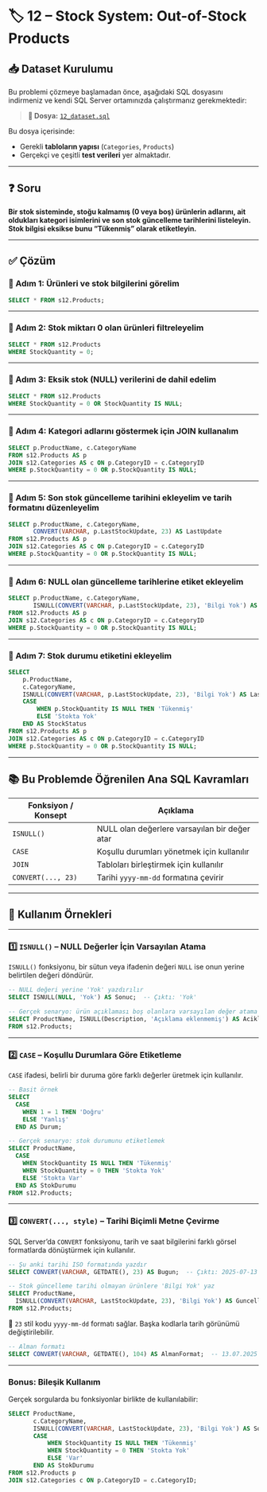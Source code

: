 # 🏷️ 12 – Stock System: Out-of-Stock Products

## 📥 Dataset Kurulumu

Bu problemi çözmeye başlamadan önce, aşağıdaki SQL dosyasını indirmeniz ve kendi SQL Server ortamınızda çalıştırmanız gerekmektedir:

> **🎯 Dosya:** [`12_dataset.sql`](./12_dataset.sql)

Bu dosya içerisinde:
- Gerekli **tabloların yapısı** (`Categories`, `Products`)
- Gerçekçi ve çeşitli **test verileri**
yer almaktadır.

---

## ❓ Soru

**Bir stok sisteminde, stoğu kalmamış (0 veya boş) ürünlerin adlarını, ait oldukları kategori isimlerini ve son stok güncelleme tarihlerini listeleyin.**  
**Stok bilgisi eksikse bunu “Tükenmiş” olarak etiketleyin.**

---

## ✅ Çözüm

### 🧩 Adım 1: Ürünleri ve stok bilgilerini görelim

```sql
SELECT * FROM s12.Products;
```

---

### 🧩 Adım 2: Stok miktarı 0 olan ürünleri filtreleyelim

```sql
SELECT * FROM s12.Products
WHERE StockQuantity = 0;
```

---

### 🧩 Adım 3: Eksik stok (NULL) verilerini de dahil edelim

```sql
SELECT * FROM s12.Products
WHERE StockQuantity = 0 OR StockQuantity IS NULL;
```

---

### 🧩 Adım 4: Kategori adlarını göstermek için JOIN kullanalım

```sql
SELECT p.ProductName, c.CategoryName
FROM s12.Products AS p
JOIN s12.Categories AS c ON p.CategoryID = c.CategoryID
WHERE p.StockQuantity = 0 OR p.StockQuantity IS NULL;
```

---

### 🧩 Adım 5: Son stok güncelleme tarihini ekleyelim ve tarih formatını düzenleyelim

```sql
SELECT p.ProductName, c.CategoryName,
       CONVERT(VARCHAR, p.LastStockUpdate, 23) AS LastUpdate
FROM s12.Products AS p
JOIN s12.Categories AS c ON p.CategoryID = c.CategoryID
WHERE p.StockQuantity = 0 OR p.StockQuantity IS NULL;
```

---

### 🧩 Adım 6: NULL olan güncelleme tarihlerine etiket ekleyelim

```sql
SELECT p.ProductName, c.CategoryName,
       ISNULL(CONVERT(VARCHAR, p.LastStockUpdate, 23), 'Bilgi Yok') AS LastUpdate
FROM s12.Products AS p
JOIN s12.Categories AS c ON p.CategoryID = c.CategoryID
WHERE p.StockQuantity = 0 OR p.StockQuantity IS NULL;
```

---

### 🧩 Adım 7: Stok durumu etiketini ekleyelim

```sql
SELECT 
    p.ProductName,
    c.CategoryName,
    ISNULL(CONVERT(VARCHAR, p.LastStockUpdate, 23), 'Bilgi Yok') AS LastUpdate,
    CASE 
        WHEN p.StockQuantity IS NULL THEN 'Tükenmiş'
        ELSE 'Stokta Yok'
    END AS StockStatus
FROM s12.Products AS p
JOIN s12.Categories AS c ON p.CategoryID = c.CategoryID
WHERE p.StockQuantity = 0 OR p.StockQuantity IS NULL;
```

---

## 📚 Bu Problemde Öğrenilen Ana SQL Kavramları

| Fonksiyon / Konsept | Açıklama |
|---------------------|----------|
| `ISNULL()`          | NULL olan değerlere varsayılan bir değer atar |
| `CASE`              | Koşullu durumları yönetmek için kullanılır |
| `JOIN`              | Tabloları birleştirmek için kullanılır |
| `CONVERT(..., 23)`  | Tarihi `yyyy-mm-dd` formatına çevirir |

---

## 🧪 Kullanım Örnekleri

---

### 1️⃣ `ISNULL()` – NULL Değerler İçin Varsayılan Atama

`ISNULL()` fonksiyonu, bir sütun veya ifadenin değeri `NULL` ise onun yerine belirtilen değeri döndürür.

```sql
-- NULL değeri yerine 'Yok' yazdırılır
SELECT ISNULL(NULL, 'Yok') AS Sonuc;  -- Çıktı: 'Yok'

-- Gerçek senaryo: ürün açıklaması boş olanlara varsayılan değer atama
SELECT ProductName, ISNULL(Description, 'Açıklama eklenmemiş') AS Aciklama
FROM s12.Products;
```

---

### 2️⃣ `CASE` – Koşullu Durumlara Göre Etiketleme

`CASE` ifadesi, belirli bir duruma göre farklı değerler üretmek için kullanılır.

```sql
-- Basit örnek
SELECT 
  CASE 
    WHEN 1 = 1 THEN 'Doğru'
    ELSE 'Yanlış'
  END AS Durum;

-- Gerçek senaryo: stok durumunu etiketlemek
SELECT ProductName,
  CASE 
    WHEN StockQuantity IS NULL THEN 'Tükenmiş'
    WHEN StockQuantity = 0 THEN 'Stokta Yok'
    ELSE 'Stokta Var'
  END AS StokDurumu
FROM s12.Products;
```

---

### 3️⃣ `CONVERT(..., style)` – Tarihi Biçimli Metne Çevirme

SQL Server’da `CONVERT` fonksiyonu, tarih ve saat bilgilerini farklı görsel formatlarda dönüştürmek için kullanılır.

```sql
-- Şu anki tarihi ISO formatında yazdır
SELECT CONVERT(VARCHAR, GETDATE(), 23) AS Bugun;  -- Çıktı: 2025-07-13

-- Stok güncelleme tarihi olmayan ürünlere 'Bilgi Yok' yaz
SELECT ProductName,
  ISNULL(CONVERT(VARCHAR, LastStockUpdate, 23), 'Bilgi Yok') AS GuncellemeTarihi
FROM s12.Products;
```

📝 `23` stil kodu `yyyy-mm-dd` formatı sağlar. Başka kodlarla tarih görünümü değiştirilebilir.

```sql
-- Alman formatı
SELECT CONVERT(VARCHAR, GETDATE(), 104) AS AlmanFormat;  -- 13.07.2025
```

---

### Bonus: Bileşik Kullanım

Gerçek sorgularda bu fonksiyonlar birlikte de kullanılabilir:

```sql
SELECT ProductName,
       c.CategoryName,
       ISNULL(CONVERT(VARCHAR, LastStockUpdate, 23), 'Bilgi Yok') AS SonGuncelleme,
       CASE 
           WHEN StockQuantity IS NULL THEN 'Tükenmiş'
           WHEN StockQuantity = 0 THEN 'Stokta Yok'
           ELSE 'Var'
       END AS StokDurumu
FROM s12.Products p
JOIN s12.Categories c ON p.CategoryID = c.CategoryID;
```
